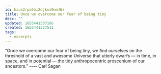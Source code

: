 ```yaml
---
id: haus2rpa6bi2djkna9mm46z
title: Once we overcome our fear of being tiny
desc: ""
updated: 1655441337106
created: 1655441327511
tags:
  - excerpts
---
```


“Once we overcome our fear of being tiny, we find ourselves on the threshold of a vast and awesome Universe that utterly dwarfs — in time, in space, and in potential — the tidy anthropocentric proscenium of our ancestors.” ---- Carl Sagan
